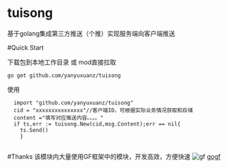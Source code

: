 # tuisong
基于golang集成第三方推送（个推）实现服务端向客户端推送

#Quick Start

下载包到本地工作目录 或 mod直接拉取
```
go get github.com/yanyuxuanz/tuisong
```

使用

```
  import "github.com/yanyuxuanz/tuisong"
  cid = "xxxxxxxxxxxxxxx"//客户端ID，可根据实际业务情况获取和存储
  content ="填写对应推送内容。。。。"
  if ts,err := tuisong.New(cid,msg.Content);err == nil{
	ts.Send()
	}
  
```

#Thanks
该模块内大量使用GF框架中的模块，开发高效，方便快速
![gf](https://gf.cdn.johng.cn/logo.png)
[gogf](https://github.com/gogf/gf "gogf")
